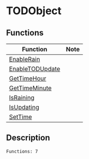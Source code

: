 # TODObject
## Functions
| Function | Note |
|----------|------|
|[EnableRain](EnableRain.md)| |
|[EnableTODUpdate](EnableTODUpdate.md)| |
|[GetTimeHour](GetTimeHour.md)| |
|[GetTimeMinute](GetTimeMinute.md)| |
|[IsRaining](IsRaining.md)| |
|[IsUpdating](IsUpdating.md)| |
|[SetTime](SetTime.md)| |
## Description
```
Functions: 7
```